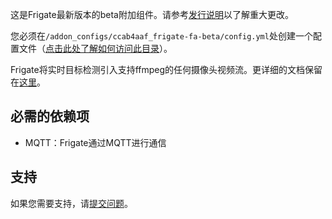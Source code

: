 这是Frigate最新版本的beta附加组件。请参考[发行说明](https://github.com/blakeblackshear/frigate/releases)以了解重大更改。

您必须在`/addon_configs/ccab4aaf_frigate-fa-beta/config.yml`处创建一个配置文件（[点击此处了解如何访问此目录](https://docs.frigate.video/configuration/#accessing-add-on-config-dir)）。

Frigate将实时目标检测引入支持ffmpeg的任何摄像头视频流。更详细的文档保留在[这里](https://docs.frigate.video)。

## 必需的依赖项

- MQTT：Frigate通过MQTT进行通信

## 支持

如果您需要支持，请[提交问题](https://github.com/blakeblackshear/frigate/issues/new/choose)。